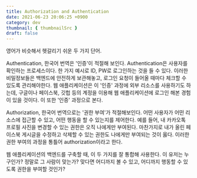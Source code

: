 ```yaml
---
title: Authorization and Authentication
date: 2021-06-23 20:06:25 +0900
category: dev
thumbnail: { thumbnailSrc }
draft: false
---
```


영어가 비슷해서 헷갈리기 쉬운 두 가지 단어.

Authentication, 한국어 번역은 '인증'이 적절해 보인다. Authentication은 사용자를 확인하는 프로세스이다. 한 가지 예시로 ID, PW로 로그인하는 것을 들 수 있다. 이러한 비밀정보들은 백엔드에 안전하게 보관해놓고, 로그인 요청이 들어올 때마다 체크할 수 있도록 관리해야한다. 웹 애플리케이션은 이 '인증' 과정에 외부 리소스를 사용하기도 하는데, 구글이나 페이스북, 깃헙 등의 계정을 이용해 웹 애플리케이션에 로그인 해본 경험이 있을 것이다. 이 또한 '인증' 과정으로 본다.

Authorization, 한국어 번역으로는 '권한 부여'가 적절해보인다. 어떤 사용자가 어떤 리소스에 접근할 수 있고, 어떤 행동을 할 수 있는지를 제어한다. 예를 들어, 내 카카오톡 프로필 사진을 변경할 수 있는 권한은 오직 나에게만 부여된다. 마찬가지로 내가 올린 페이스북 게시글을 수정하고 삭제할 수 있는 권한도 나에게만 부여되는 것이 옳다. 이러한 권한 부여의 과정을 통틀어 authorization이라고 한다.

웹 애플리케이션의 백엔드를 구축할 때, 이 두 가지를 잘 통합해 사용한다. 이 유저는 누구인가? 정말로 그 사람이 맞는가? 맞다면 어디까지 볼 수 있고, 어디까지 행동할 수 있도록 권한을 부여할 것인가? 